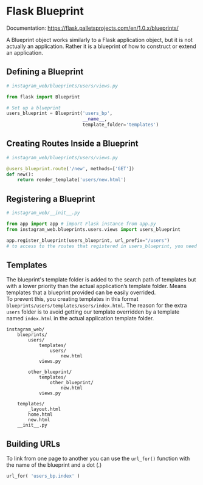 # Flask Blueprint
Documentation: https://flask.palletsprojects.com/en/1.0.x/blueprints/

A Blueprint object works similarly to a Flask application object, but it is not actually an application. Rather it is a blueprint of how to construct or extend an application.

## Defining a Blueprint 
```py
# instagram_web/blueprints/users/views.py

from flask import Blueprint

# Set up a blueprint
users_blueprint = Blueprint('users_bp',
                            __name__,
                            template_folder='templates')
```

## Creating Routes Inside a Blueprint
```py
# instagram_web/blueprints/users/views.py

@users_blueprint.route('/new', methods=['GET'])
def new():
    return render_template('users/new.html')
```

## Registering a Blueprint 
```py
# instagram_web/__init__.py

from app import app # import Flask instance from app.py
from instagram_web.blueprints.users.views import users_blueprint

app.register_blueprint(users_blueprint, url_prefix="/users")
# to access to the routes that registered in users_blueprint, you need to use eg. http://example.com/users/<route>
```


## Templates
The blueprint's template folder is added to the search path of templates but with a lower priority than the actual application’s template folder. Means templates that a blueprint provided can be easily overrided.  
To prevent this, you creating templates in this format `blueprints/users/templates/users/index.html`. The reason for the extra `users` folder is to avoid getting our template overridden by a template named `index.html` in the actual application template folder.

```
instagram_web/
    blueprints/
        users/
            templates/
                users/
                    new.html
            views.py

        other_blueprint/
            templates/
                other_blueprint/
                    new.html
            views.py

    templates/
        _layout.html
        home.html
        new.html
    __init__.py
```

## Building URLs
To link from one page to another you can use the `url_for()` function with the name of the blueprint and a dot (.)
```py
url_for( 'users_bp.index' )
```


